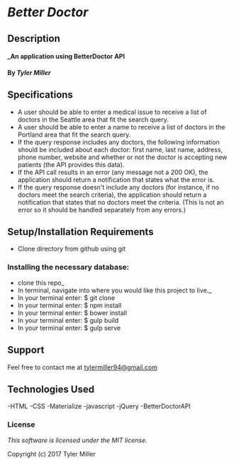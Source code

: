 # _Better Doctor_

## Description

#### _An application using BetterDoctor API
#### By _**Tyler Miller**_


## Specifications
* A user should be able to enter a medical issue to receive a list of doctors in the Seattle area that fit the search query.
* A user should be able to enter a name to receive a list of doctors in the Portland area that fit the search query.
* If the query response includes any doctors, the following information should be included about each doctor: first name, last name, address, phone number, website and whether or not the doctor is accepting new patients (the API provides this data).
* If the API call results in an error (any message not a 200 OK), the application should return a notification that states what the error is.
* If the query response doesn't include any doctors (for instance, if no doctors meet the search criteria), the application should return a notification that states that no doctors meet the criteria. (This is not an error so it should be handled separately from any errors.)


## Setup/Installation Requirements

* Clone directory from github using git

### Installing the necessary database:

* clone this repo_
* In terminal, navigate into where you would like this project to live._
* In your terminal enter: $ git clone
* In your terminal enter: $ npm install
* In your terminal enter: $ bower install
* In your terminal enter: $ gulp build
* In your terminal enter: $ gulp serve

## Support
Feel free to contact me at tylermiller94@gmail.com

## Technologies Used

-HTML
-CSS
-Materialize
-javascript
-jQuery
-BetterDoctorAPI

### License

*This software is licensed under the MIT license.*

Copyright (c) 2017 Tyler Miller
